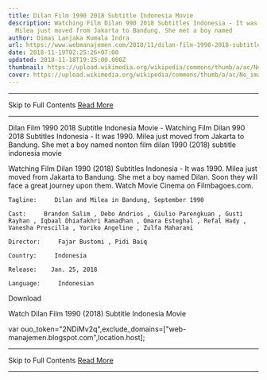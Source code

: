 ```yaml
---
title: Dilan Film 1990 2018 Subtitle Indonesia Movie
description: Watching Film Dilan 990 2018 Subtitles Indonesia - It was 1990.
  Milea just moved from Jakarta to Bandung. She met a boy named
author: Dimas Lanjaka Kumala Indra
url: https://www.webmanajemen.com/2018/11/dilan-film-1990-2018-subtitle-indonesia.html
date: 2018-11-19T02:25:26+07:00
updated: 2018-11-18T19:25:00.000Z
thumbnail: https://upload.wikimedia.org/wikipedia/commons/thumb/a/ac/No_image_available.svg/2048px-No_image_available.svg.png
cover: https://upload.wikimedia.org/wikipedia/commons/thumb/a/ac/No_image_available.svg/2048px-No_image_available.svg.png
---
```


<hr/> Skip to Full Contents <a href="https://www.webmanajemen.com/2018/11/dilan-film-1990-2018-subtitle-indonesia.html" rel="follow" class="button" id="read-more">Read More</a> <hr/> Dilan Film 1990 2018 Subtitle Indonesia Movie - Watching Film Dilan 990 2018 Subtitles Indonesia - It was 1990. Milea just moved from Jakarta to Bandung. She met a boy named nonton film dilan 1990 (2018) subtitle indonesia  movie
  
  
  
  Watching Film Dilan 1990 (2018) Subtitles Indonesia - It was 1990. Milea just moved from Jakarta to Bandung.  She met a boy named Dilan.  Soon they will face a great journey upon them.  Watch Movie Cinema on Filmbagoes.com. 
  
  
    Tagline:     Dilan and Milea in Bandung, September 1990   
  
    Cast:     Brandon Salim , Debo Andrios , Giulio Parengkuan , Gusti Rayhan , Iqbaal Dhiafakhri Ramadhan , Omara Esteghal , Refal Hady , Vanesha Prescilla , Yoriko Angeline , Zulfa Maharani   
  
    Director:     Fajar Bustomi , Pidi Baiq   
  
    Country:     Indonesia   
  
    Release:    Jan. 25, 2018   
  
    Language:     Indonesian   
  
  
  

   Download 

  


  
  
  Watch Dilan Film 1990 (2018) Subtitle Indonesia Movie 
  
  var ouo_token="2NDiMv2q",exclude_domains=["web-manajemen.blogspot.com",location.host]; <hr/> Skip to Full Contents <a href="https://www.webmanajemen.com/2018/11/dilan-film-1990-2018-subtitle-indonesia.html" rel="follow" class="button" id="read-more">Read More</a> <hr/>